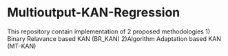 # Multioutput-KAN-Regression
This repository contain implementation of 2 proposed methodologies 1) Binary Relavance based KAN (BR_KAN) 2)Algorithm Adaptation based KAN (MT-KAN)
